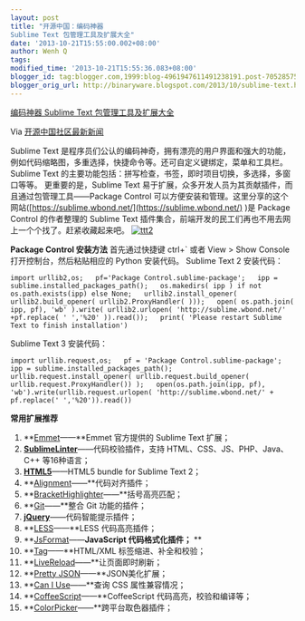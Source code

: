 ```yaml
---
layout: post
title: "开源中国：编码神器
Sublime Text 包管理工具及扩展大全"
date: '2013-10-21T15:55:00.002+08:00'
author: Wenh Q
tags:
modified_time: '2013-10-21T15:55:36.083+08:00'
blogger_id: tag:blogger.com,1999:blog-4961947611491238191.post-7052857559617414173
blogger_orig_url: http://binaryware.blogspot.com/2013/10/sublime-text.html
---
```


[编码神器 Sublime Text
包管理工具及扩展大全](http://www.oschina.net/news/45219/sublime-text-package-manager)

Via [开源中国社区最新新闻](http://www.oschina.net/?from=rss)

Sublime Text
是程序员们公认的编码神奇，拥有漂亮的用户界面和强大的功能，例如代码缩略图，多重选择，快捷命令等。还可自定义键绑定，菜单和工具栏。Sublime
Text 的主要功能包括：拼写检查，书签，即时项目切换，多选择，多窗口等等。
更重要的是，Sublime Text
易于扩展，众多开发人员为其贡献插件，而且通过包管理工具——Package Control
可以方便安装和管理。这里分享的这个网站([https://sublime.wbond.net/](https://sublime.wbond.net/)
)是 Package Control 的作者整理的 Sublime Text
插件集合，前端开发的民工们再也不用去网上一个个找了。赶紧收藏起来吧。
[![ttt2](http://static.oschina.net/uploads/img/201310/21071720_X609.jpg)](http://cdn2.jobbole.com/2013/10/ttt2.jpg "编码神器 Sublime Text 包管理工具及扩展大全")

**Package Control 安装方法**
首先通过快捷键 ctrl+` 或者 View > Show Console
打开控制台，然后粘贴相应的 Python 安装代码。
Sublime Text 2 安装代码：

    import urllib2,os;   pf='Package Control.sublime-package';   ipp = sublime.installed_packages_path();   os.makedirs( ipp ) if not os.path.exists(ipp) else None;   urllib2.install_opener( urllib2.build_opener( urllib2.ProxyHandler( )));   open( os.path.join( ipp, pf), 'wb' ).write( urllib2.urlopen( 'http://sublime.wbond.net/' +pf.replace( ' ','%20' )).read());   print( 'Please restart Sublime Text to finish installation')


Sublime Text 3 安装代码：

    import urllib.request,os;   pf = 'Package Control.sublime-package';   ipp = sublime.installed_packages_path();   urllib.request.install_opener( urllib.request.build_opener( urllib.request.ProxyHandler()) );   open(os.path.join(ipp, pf), 'wb').write(urllib.request.urlopen( 'http://sublime.wbond.net/' + pf.replace(' ','%20')).read())


**常用扩展推荐**

1.  **[Emmet](https://sublime.wbond.net/packages/Emmet)——**Emmet
    官方提供的 Sublime Text 扩展；
2.  [**Sublime​Linter**](http://github.com/SublimeLinter/SublimeLinter)——代码校验插件，支持
    HTML、CSS、JS、PHP、Java、C++ 等16种语言；
3.  [**HTML5**](https://github.com/mrmartineau/HTML5)——HTML5 bundle for
    Sublime Text 2；
4.  **[Alignment](https://sublime.wbond.net/packages/Alignment)——**代码对齐插件；
5.  **[Bracket​Highlighter](https://sublime.wbond.net/packages/BracketHighlighter)——**括号高亮匹配；
6.  **[Git](https://sublime.wbond.net/packages/Git)——**整合 Git
    功能的插件；
7.  [**jQuery**](https://sublime.wbond.net/packages/jQuery)——代码智能提示插件；
8.  **[LESS](https://sublime.wbond.net/packages/LESS)——**LESS
    代码高亮插件；
9.  **[Js​Format](https://sublime.wbond.net/packages/JsFormat)——**JavaScript
    代码格式化插件；**
    **
10. **[Tag](https://sublime.wbond.net/packages/Tag)——**HTML/XML
    标签缩进、补全和校验；
11. **[LiveReload](https://sublime.wbond.net/packages/LiveReload)——**让页面即时刷新；
12. **[Pretty
    JSON](https://sublime.wbond.net/packages/Pretty%20JSON)——**JSON美化扩展；
13. **[Can I
    Use](https://sublime.wbond.net/packages/Can%20I%20Use)——**查询 CSS
    属性兼容情况；
14. **[Coffee​Script](https://sublime.wbond.net/packages/CoffeeScript)——**Coffee​Script
    代码高亮，校验和编译等；
15. **[Color​Picker](https://sublime.wbond.net/packages/ColorPicker)——**跨平台取色器插件；
